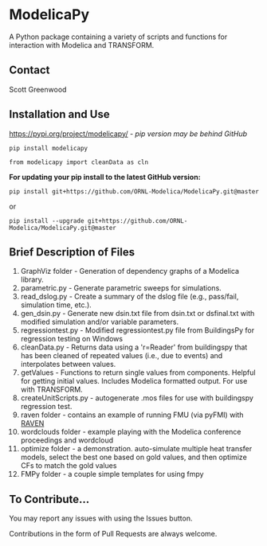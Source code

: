 # ModelicaPy
A Python package containing a variety of scripts and functions for interaction with Modelica and TRANSFORM.

## Contact

Scott Greenwood

## Installation and Use

https://pypi.org/project/modelicapy/ - *pip version may be behind GitHub* 

    pip install modelicapy

	from modelicapy import cleanData as cln
	
**For updating your pip install to the latest GitHub version:**

    pip install git+https://github.com/ORNL-Modelica/ModelicaPy.git@master
    
  
	
or

    pip install --upgrade git+https://github.com/ORNL-Modelica/ModelicaPy.git@master
	
## Brief Description of Files

1. GraphViz folder - Generation of dependency graphs of a Modelica library.
2. parametric.py - Generate parametric sweeps for simulations.
3. read_dslog.py - Create a summary of the dslog file (e.g., pass/fail, simulation time, etc.).
4. gen_dsin.py - Generate new dsin.txt file from dsin.txt or dsfinal.txt with modified simulation and/or variable parameters.
5. regressiontest.py - Modified regressiontest.py file from BuildingsPy for regression testing on Windows
6. cleanData.py - Returns data using a 'r=Reader' from buildingspy that has been cleaned of repeated values (i.e., due to events) and interpolates between values.
7. getValues - Functions to return single values from components. Helpful for getting initial values. Includes Modelica formatted output. For use with TRANSFORM.
8. createUnitScripts.py - autogenerate .mos files for use with buildingspy regression test.
9. raven folder - contains an example of running FMU (via pyFMI) with [RAVEN](https://github.com/idaholab/raven)
10. wordclouds folder - example playing with the Modelica conference proceedings and wordcloud
11. optimize folder - a demonstration. auto-simulate multiple heat transfer models, select the best one based on gold values, and then optimize CFs to match the gold values
12. FMPy folder - a couple simple templates for using fmpy

## To Contribute...
You may report any issues with using the Issues button.

Contributions in the form of Pull Requests are always welcome.
